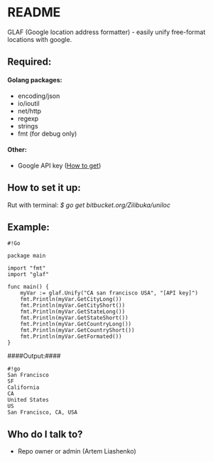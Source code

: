 # README #

GLAF (Google location address formatter) - easily unify free-format locations with google.

## Required: ##

#### Golang packages: ####
* encoding/json
* io/ioutil
* net/http
* regexp
* strings
* fmt (for debug only)

#### Other: ####
* Google API key ([How to get](https://developers.google.com/maps/documentation/geocoding/get-api-key))

## How to set it up: ##
Rut with terminal: *$ go get bitbucket.org/Zilibuka/uniloc*

## Example: ##


```
#!Go

package main

import "fmt"
import "glaf"

func main() {
	myVar := glaf.Unify("CA san francisco USA", "[API key]")
	fmt.Println(myVar.GetCityLong())
	fmt.Println(myVar.GetCityShort())
	fmt.Println(myVar.GetStateLong())
	fmt.Println(myVar.GetStateShort())
	fmt.Println(myVar.GetCountryLong())
	fmt.Println(myVar.GetCountryShort())
	fmt.Println(myVar.GetFormated())
}
```


####Output:####
```
#!go
San Francisco
SF
California
CA
United States
US
San Francisco, CA, USA
```


## Who do I talk to? ##
* Repo owner or admin (Artem Liashenko)